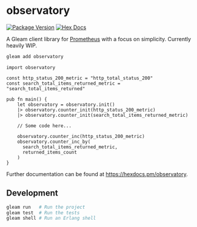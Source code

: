 # observatory

[![Package Version](https://img.shields.io/hexpm/v/observatory)](https://hex.pm/packages/observatory)
[![Hex Docs](https://img.shields.io/badge/hex-docs-ffaff3)](https://hexdocs.pm/observatory/)

A Gleam client library for [Prometheus](https://prometheus.io) with a focus on simplicity. Currently heavily WIP.

```sh
gleam add observatory
```
```gleam
import observatory

const http_status_200_metric = "http_total_status_200"
const search_total_items_returned_metric = "search_total_items_returned"

pub fn main() {
    let observatory = observatory.init()
    |> observatory.counter_init(http_status_200_metric)
    |> observatory.counter_init(search_total_items_returned_metric)
    
    // Some code here...
    
    observatory.counter_inc(http_status_200_metric)
    observatory.counter_inc_by(
      search_total_items_returned_metric, 
      returned_items_count
    )
}
```

Further documentation can be found at <https://hexdocs.pm/observatory>.

## Development

```sh
gleam run   # Run the project
gleam test  # Run the tests
gleam shell # Run an Erlang shell
```
